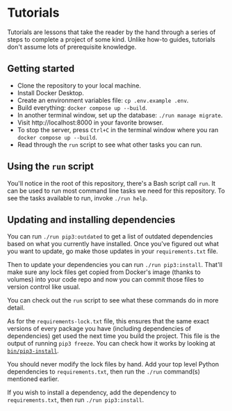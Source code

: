 # Tutorials

Tutorials are lessons that take the reader by the hand through a series
of steps to complete a project of some kind. Unlike how-to guides,
tutorials don't assume lots of prerequisite knowledge.

## Getting started

- Clone the repository to your local machine.
- Install Docker Desktop.
- Create an environment variables file: `cp .env.example .env`.
- Build everything: `docker compose up --build`.
- In another terminal window, set up the database: `./run manage migrate`.
- Visit http://localhost:8000 in your favorite browser.
- To stop the server, press `Ctrl+C` in the terminal window where you
  ran `docker compose up --build`.
- Read through the `run` script to see what other tasks you can run.

## Using the `run` script

You'll notice in the root of this repository, there's a Bash script
call `run`. It can be used to run most command line tasks we need for
this repository. To see the tasks available to run, invoke `./run help`.

## Updating and installing dependencies

You can run `./run pip3:outdated` to get a list of outdated dependencies based
on what you currently have installed. Once you've figured out what you want to
update, go make those updates in your `requirements.txt` file.

Then to update your dependencies you can run `./run pip3:install`. That'll make
sure any lock files get copied from Docker's image (thanks to volumes) into your
code repo and now you can commit those files to
version control like usual.

You can check out the `run` script to see what these commands do in more
detail.

As for the `requirements-lock.txt` file, this ensures that the same exact
versions of every package you have (including dependencies of dependencies) get
used the next time you build the project. This file is the output of
running `pip3 freeze`. You can check how it works by looking at
[`bin/pip3-install`](../bin/pip3-install).

You should never modify the lock files by hand. Add your top level Python
dependencies to `requirements.txt`, then run the `./run` command(s) mentioned
earlier.

If you wish to install a dependency, add the dependency to `requirements.txt`,
then run `./run pip3:install`.